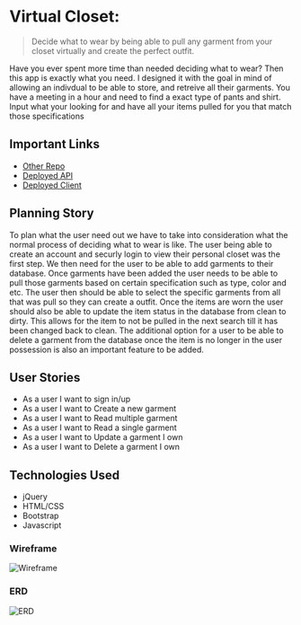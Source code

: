# Virtual Closet:
> Decide what to wear by being able to pull any garment from your closet virtually and create the perfect outfit.


Have you ever spent more time than needed deciding what to wear? Then this app is exactly what you need. I designed it with the goal in mind of allowing an indivdual to be able to store, and retreive all their garments. You have a meeting in a hour and need to find a exact type of pants and shirt. Input what your looking for and have all your items pulled for you that match those specifications

## Important Links
* [Other Repo](https://github.com/bbeckford305/Virtual-Closet-Client)
* [Deployed API](https://virtual-closet-api.herokuapp.com/)
* [Deployed Client](https://bbeckford305.github.io/virtual-closet-client/)

## Planning Story

To plan what the user need out we have to take into consideration what the normal process of deciding what to wear is like. The user being able to create an account and securly login to view their personal closet was the first step. We then need for the user to be able to add garments to their database. Once garments have been added the user needs to be able to pull those garments based on certain specification such as type, color and etc. The user then should be able to select the specific garments from all that was pull so they can create a outfit. Once the items are worn the user should also be able to update the item status in the database from clean to dirty. This allows for the item to not be pulled in the next search till it has been changed back to clean. The additional option for a user to be able to delete a garment from the database once the item is no longer in the user possession is also an important feature to be added.

## User Stories

* As a user I want to sign in/up
* As a user I want to Create a new garment
* As a user I want to Read multiple garment
* As a user I want to Read a single garment
* As a user I want to Update a garment I own
* As a user I want to Delete a garment I own

## Technologies Used
* jQuery
* HTML/CSS
* Bootstrap
* Javascript

### Wireframe

![Wireframe](https://user-images.githubusercontent.com/79342824/115593077-e7044200-a288-11eb-9705-069cf28e8f31.jpg)

### ERD

![ERD](https://user-images.githubusercontent.com/79342824/115587580-af929700-a282-11eb-90c3-ed4e31c59a50.jpeg)
